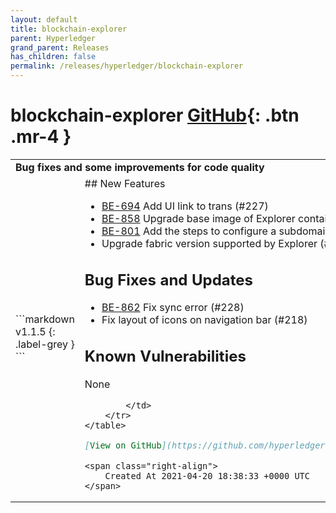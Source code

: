 ```yaml
---
layout: default
title: blockchain-explorer
parent: Hyperledger
grand_parent: Releases
has_children: false
permalink: /releases/hyperledger/blockchain-explorer
---
```


# blockchain-explorer <span class="fs-3 right-align">[GitHub](https://github.com/hyperledger/blockchain-explorer){: .btn .mr-4 }</span>


<div>
    <table>
        <tr>
            <td colspan="2">
                <b>
                    Bug fixes and some improvements for code quality
                </b>
            </td>
        </tr>
        <tr>
            <td>
```markdown
v1.1.5
{: .label-grey }
```
            </td>
            <td>
                ## New Features

* [BE-694](https://jira.hyperledger.org/browse/BE-694) Add UI link to trans (#227)
* [BE-858](https://jira.hyperledger.org/browse/BE-858) Upgrade base image of Explorer container image (#220)
* [BE-801](https://jira.hyperledger.org/browse/BE-801) Add the steps to configure a subdomain (#219)
* Upgrade fabric version supported by Explorer (#227)

## Bug Fixes and Updates

* [BE-862](https://jira.hyperledger.org/browse/BE-862) Fix sync error  (#228)
* Fix layout of icons on navigation bar (#218)

## Known Vulnerabilities

None

            </td>
        </tr>
    </table>

```markdown
[View on GitHub](https://github.com/hyperledger/blockchain-explorer/releases/tag/v1.1.5){: .btn }
```
    <span class="right-align">
        Created At 2021-04-20 18:38:33 +0000 UTC
    </span>
</div>

